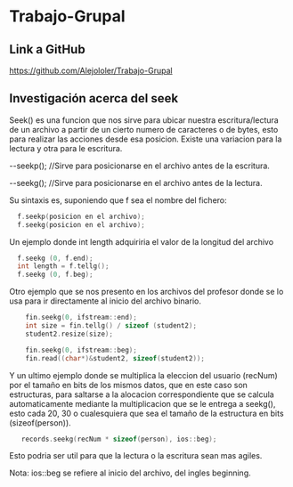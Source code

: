 # Trabajo-Grupal
## Link a GitHub
https://github.com/Alejololer/Trabajo-Grupal
## Investigación acerca del seek
Seek() es una funcion que nos sirve para ubicar nuestra escritura/lectura de un archivo a partir de un cierto numero de caracteres o de bytes, esto para
realizar las acciones desde esa posicion. Existe una variacion para la lectura y otra para le escritura.

--seekp(); //Sirve para posicionarse en el archivo antes de la escritura.

--seekg(); //Sirve para posicionarse en el archivo antes de la lectura.

Su sintaxis es, suponiendo que f sea el nombre del fichero:
```c++
  f.seekp(posicion en el archivo);
  f.seekg(posicion en el archivo);
```
Un ejemplo donde int length adquiriria el valor de la longitud del archivo
```c++
  f.seekg (0, f.end);
  int length = f.tellg();
  f.seekg (0, f.beg);
```
Otro ejemplo que se nos presento en los archivos del profesor donde se lo usa para ir directamente al inicio del archivo binario.
```c++
    fin.seekg(0, ifstream::end);
    int size = fin.tellg() / sizeof (student2);
    student2.resize(size);

    fin.seekg(0, ifstream::beg);
    fin.read((char*)&student2, sizeof(student2));
```
Y un ultimo ejemplo donde se multiplica la eleccion del usuario (recNum) por el tamaño en bits de los mismos datos, que en este caso son estructuras,
para saltarse a la alocacion correspondiente que se calcula automaticamente mediante la multiplicacion que se le entrega a seekg(), esto cada 20, 30 o cualesquiera
que sea el tamaño de la estructura en bits (sizeof(person)).
```c++
   records.seekg(recNum * sizeof(person), ios::beg);
```
Esto podria ser util para que la lectura o la escritura sean mas agiles.

Nota: ios::beg se refiere al inicio del archivo, del ingles beginning.

